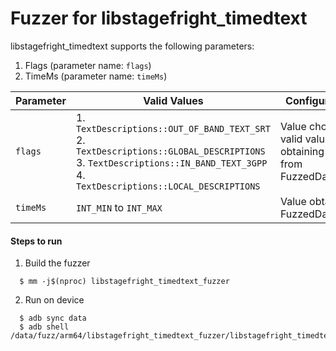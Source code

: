 # Fuzzer for libstagefright_timedtext

libstagefright_timedtext supports the following parameters:
1. Flags (parameter name: `flags`)
2. TimeMs (parameter name: `timeMs`)

| Parameter| Valid Values| Configured Value|
|------------- |-------------| ----- |
| `flags`   | 1. `TextDescriptions::OUT_OF_BAND_TEXT_SRT` 2.  `TextDescriptions::GLOBAL_DESCRIPTIONS` 3. `TextDescriptions::IN_BAND_TEXT_3GPP` 4. `TextDescriptions::LOCAL_DESCRIPTIONS` | Value chosen from valid values by obtaining index from FuzzedDataProvider|
| `timeMs`   | `INT_MIN` to `INT_MAX` | Value obtained from FuzzedDataProvider|


#### Steps to run

1. Build the fuzzer
```
  $ mm -j$(nproc) libstagefright_timedtext_fuzzer
```
2. Run on device
```
  $ adb sync data
  $ adb shell /data/fuzz/arm64/libstagefright_timedtext_fuzzer/libstagefright_timedtext_fuzzer
```
